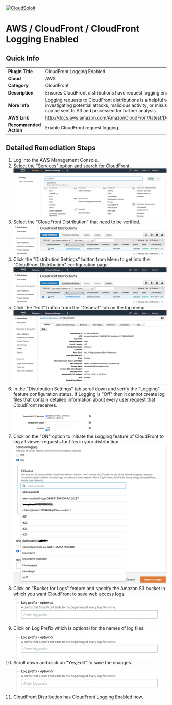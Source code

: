 [![CloudSploit](https://cloudsploit.com/img/logo-new-big-text-100.png "CloudSploit")](https://cloudsploit.com)

# AWS / CloudFront / CloudFront Logging Enabled

## Quick Info

| | |
|-|-|
| **Plugin Title** | CloudFront Logging Enabled |
| **Cloud** | AWS |
| **Category** | CloudFront |
| **Description** | Ensures CloudFront distributions have request logging enabled. |
| **More Info** | Logging requests to CloudFront distributions is a helpful way of detecting and investigating potential attacks, malicious activity, or misuse of backend resources. Logs can be sent to S3 and processed for further analysis. |
| **AWS Link** | http://docs.aws.amazon.com/AmazonCloudFront/latest/DeveloperGuide/AccessLogs.html |
| **Recommended Action** | Enable CloudFront request logging. |

## Detailed Remediation Steps
1. Log into the AWS Management Console.
2. Select the "Services" option and search for CloudFront. </br> ![Step 2](/resources/aws/cloudfront/cloudfront-logging-enabled/step2.png "Step 2 - Services")
3. Select the "CloudFront Distribution" that need to be verified.</br> ![Step 3](/resources/aws/cloudfront/cloudfront-logging-enabled/step3.png "Step 3 - CloudFront Distribution")
4. Click the "Distribution Settings" button from Menu to get into the "CloudFront Distribution" configuration page. </br>![Step 4](/resources/aws/cloudfront/cloudfront-logging-enabled/step4.png "Step 4 - Distribution Settings")
5. Click the "Edit" button from the  "General" tab on the top menu. </br> ![Step 5](/resources/aws/cloudfront/cloudfront-logging-enabled/step5.png "Step 5 - Edit ")
6. In the "Distribution Settings" tab scroll down and verify the "Logging" feature configuration status. If Logging is "Off" then it cannot create log files that contain detailed information about every user request that CloudFront receives.</br> ![Step 6](/resources/aws/cloudfront/cloudfront-logging-enabled/step6.png "Step 6 - Logging")
7. Click on the "ON" option to initiate the Logging feature of CloudFront to log all viewer requests for files in your distribution.</br> ![Step 7](/resources/aws/cloudfront/cloudfront-logging-enabled/step7.png "Step 7 - ON")
8. Click on "Bucket for Logs" feature and specify the Amazon S3 bucket in which you want CloudFront to save web access logs.</br> ![Step 8](/resources/aws/cloudfront/cloudfront-logging-enabled/step8.png "Step 8 - Bucket for Logs")
9. Click on Log Prefix which is optional for the names of log files.</br> ![Step 9](/resources/aws/cloudfront/cloudfront-logging-enabled/step8.png "Step 9 - Log Prefix")
10. Scroll down and click on "Yes,Edit" to save the changes.</br>![Step 10](/resources/aws/cloudfront/cloudfront-logging-enabled/step8.png "Step 10 - Edit")
11. CloudFront Distribution has CloudFront Logging Enabled now.</br>
